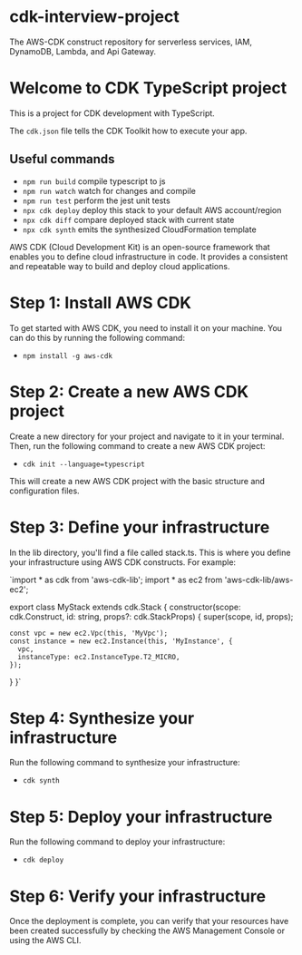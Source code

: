 # cdk-interview-project
The AWS-CDK construct repository for serverless services, IAM, DynamoDB, Lambda, and Api Gateway.

# Welcome to CDK TypeScript project

This is a project for CDK development with TypeScript.

The `cdk.json` file tells the CDK Toolkit how to execute your app.

## Useful commands

* `npm run build`   compile typescript to js
* `npm run watch`   watch for changes and compile
* `npm run test`    perform the jest unit tests
* `npx cdk deploy`  deploy this stack to your default AWS account/region
* `npx cdk diff`    compare deployed stack with current state
* `npx cdk synth`   emits the synthesized CloudFormation template


AWS CDK (Cloud Development Kit) is an open-source framework that enables you to define cloud infrastructure in code. It provides a consistent and repeatable way to build and deploy cloud applications.
# Step 1: Install AWS CDK
To get started with AWS CDK, you need to install it on your machine. You can do this by running the following command:

* `npm install -g aws-cdk` 

# Step 2: Create a new AWS CDK project
Create a new directory for your project and navigate to it in your terminal. Then, run the following command to create a new AWS CDK project:

* `cdk init --language=typescript`

This will create a new AWS CDK project with the basic structure and configuration files.

# Step 3: Define your infrastructure
In the lib directory, you'll find a file called stack.ts. This is where you define your infrastructure using AWS CDK constructs. For example:

`import * as cdk from 'aws-cdk-lib';
import * as ec2 from 'aws-cdk-lib/aws-ec2';

export class MyStack extends cdk.Stack {
  constructor(scope: cdk.Construct, id: string, props?: cdk.StackProps) {
    super(scope, id, props);

    const vpc = new ec2.Vpc(this, 'MyVpc');
    const instance = new ec2.Instance(this, 'MyInstance', {
      vpc,
      instanceType: ec2.InstanceType.T2_MICRO,
    });
  }
 }`


# Step 4: Synthesize your infrastructure
Run the following command to synthesize your infrastructure:

* `cdk synth`

# Step 5: Deploy your infrastructure
Run the following command to deploy your infrastructure:

* `cdk deploy`

# Step 6: Verify your infrastructure
Once the deployment is complete, you can verify that your resources have been created successfully by checking the AWS Management Console or using the AWS CLI.
